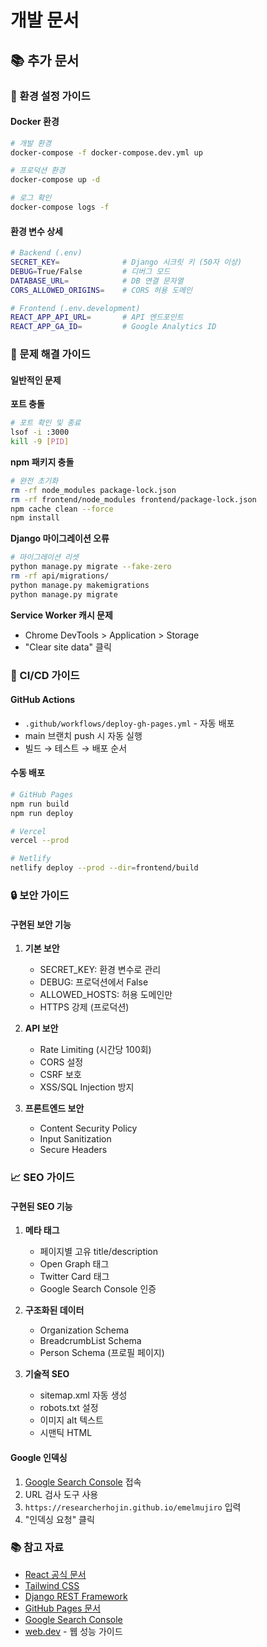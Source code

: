 # 개발 문서

## 📚 추가 문서

### 🔧 환경 설정 가이드

#### Docker 환경
```bash
# 개발 환경
docker-compose -f docker-compose.dev.yml up

# 프로덕션 환경
docker-compose up -d

# 로그 확인
docker-compose logs -f
```

#### 환경 변수 상세
```bash
# Backend (.env)
SECRET_KEY=              # Django 시크릿 키 (50자 이상)
DEBUG=True/False         # 디버그 모드
DATABASE_URL=            # DB 연결 문자열
CORS_ALLOWED_ORIGINS=    # CORS 허용 도메인

# Frontend (.env.development)
REACT_APP_API_URL=       # API 엔드포인트
REACT_APP_GA_ID=         # Google Analytics ID
```

### 🐛 문제 해결 가이드

#### 일반적인 문제

**포트 충돌**
```bash
# 포트 확인 및 종료
lsof -i :3000
kill -9 [PID]
```

**npm 패키지 충돌**
```bash
# 완전 초기화
rm -rf node_modules package-lock.json
rm -rf frontend/node_modules frontend/package-lock.json
npm cache clean --force
npm install
```

**Django 마이그레이션 오류**
```bash
# 마이그레이션 리셋
python manage.py migrate --fake-zero
rm -rf api/migrations/
python manage.py makemigrations
python manage.py migrate
```

**Service Worker 캐시 문제**
- Chrome DevTools > Application > Storage
- "Clear site data" 클릭

### 🚀 CI/CD 가이드

#### GitHub Actions
- `.github/workflows/deploy-gh-pages.yml` - 자동 배포
- main 브랜치 push 시 자동 실행
- 빌드 → 테스트 → 배포 순서

#### 수동 배포
```bash
# GitHub Pages
npm run build
npm run deploy

# Vercel
vercel --prod

# Netlify
netlify deploy --prod --dir=frontend/build
```

### 🔒 보안 가이드

#### 구현된 보안 기능
1. **기본 보안**
   - SECRET_KEY: 환경 변수로 관리
   - DEBUG: 프로덕션에서 False
   - ALLOWED_HOSTS: 허용 도메인만
   - HTTPS 강제 (프로덕션)

2. **API 보안**
   - Rate Limiting (시간당 100회)
   - CORS 설정
   - CSRF 보호
   - XSS/SQL Injection 방지

3. **프론트엔드 보안**
   - Content Security Policy
   - Input Sanitization
   - Secure Headers

### 📈 SEO 가이드

#### 구현된 SEO 기능
1. **메타 태그**
   - 페이지별 고유 title/description
   - Open Graph 태그
   - Twitter Card 태그
   - Google Search Console 인증

2. **구조화된 데이터**
   - Organization Schema
   - BreadcrumbList Schema
   - Person Schema (프로필 페이지)

3. **기술적 SEO**
   - sitemap.xml 자동 생성
   - robots.txt 설정
   - 이미지 alt 텍스트
   - 시맨틱 HTML

#### Google 인덱싱
1. [Google Search Console](https://search.google.com/search-console) 접속
2. URL 검사 도구 사용
3. `https://researcherhojin.github.io/emelmujiro` 입력
4. "인덱싱 요청" 클릭

### 📚 참고 자료

- [React 공식 문서](https://react.dev)
- [Tailwind CSS](https://tailwindcss.com)
- [Django REST Framework](https://www.django-rest-framework.org)
- [GitHub Pages 문서](https://docs.github.com/pages)
- [Google Search Console](https://search.google.com/search-console)
- [web.dev](https://web.dev) - 웹 성능 가이드